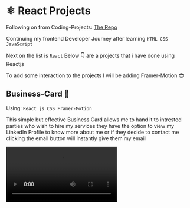 # ⚛️ React Projects
Following on from Coding-Projects: [The Repo](https://github.com/Unidentified-Coder/Coding-Projects)

Continuing my frontend Developer Journey after learning `HTML CSS JavaScript`

Next on the list is `React` Below 👇 are a projects that i have done using Reactjs

To add some interaction to the projects I will be adding Framer-Motion 😎

## Business-Card 🪪

Using: `React js CSS Framer-Motion`

This simple but effective Business Card allows me to hand it to intrested parties who wish to hire my services they have the option to view my LinkedIn Profile to know more about me or if they decide to contact me clicking the email button will instantly give them my email

<video controls src="Screen Recording 2025-10-20 at 12.04.01.mov" title="Title"></video>